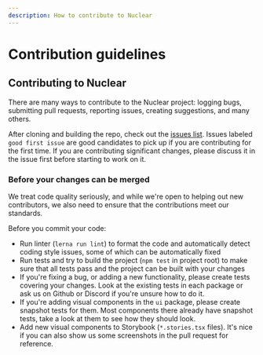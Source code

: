 ```yaml
---
description: How to contribute to Nuclear
---
```


# Contribution guidelines

## Contributing to Nuclear

There are many ways to contribute to the Nuclear project: logging bugs, submitting pull requests, reporting issues, creating suggestions, and many others.

After cloning and building the repo, check out the [issues list](https://github.com/nukeop/nuclear/issues). Issues labeled `good first issue` are good candidates to pick up if you are contributing for the first time. If you are contributing significant changes, please discuss it in the issue first before starting to work on it.

### Before your changes can be merged

We treat code quality seriously, and while we're open to helping out new contributors, we also need to ensure that the contributions meet our standards.

Before you commit your code:

* Run linter \(`lerna run lint`\) to format the code and automatically detect coding style issues, some of which can be automatically fixed
* Run tests and try to build the project \(`npm test` in project root\) to make sure that all tests pass and the project can be built with your changes
* If you're fixing a bug, or adding a new functionality, please create tests covering your changes. Look at the existing tests in each package or ask us on Github or Discord if you're unsure how to do it.
* If you're adding visual components in the `ui` package, please create snapshot tests for them. Most components there already have snapshot tests, take a look at them to see how they should look.
* Add new visual components to Storybook \(`*.stories.tsx` files\). It's nice if you can also show us some screenshots in the pull request for reference.




